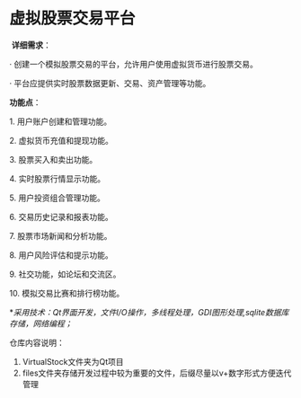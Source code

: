 # 虚拟股票交易平台

 **详细需求**：

· 创建一个模拟股票交易的平台，允许用户使用虚拟货币进行股票交易。

· 平台应提供实时股票数据更新、交易、资产管理等功能。

**功能点**：

1. 用户账户创建和管理功能。

2. 虚拟货币充值和提现功能。

3. 股票买入和卖出功能。

4. 实时股票行情显示功能。

5. 用户投资组合管理功能。

6. 交易历史记录和报表功能。

7. 股票市场新闻和分析功能。

8. 用户风险评估和提示功能。

9. 社交功能，如论坛和交流区。

10. 模拟交易比赛和排行榜功能。

**采用技术：*Qt界面开发，文件I/O操作，多线程处理，GDI图形处理,sqlite数据库存储，网络编程；**

仓库内容说明：
1. VirtualStock文件夹为Qt项目
2. files文件夹存储开发过程中较为重要的文件，后缀尽量以v+数字形式方便迭代管理
